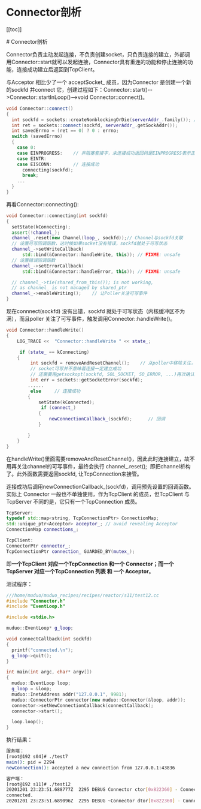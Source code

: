 # Connector剖析

[[toc]]

​# Connector剖析

Connector负责主动发起连接，不负责创建socket，只负责连接的建立，外部调用Connector::start就可以发起连接，Connector具有重连的功能和停止连接的功能，连接成功建立后返回到TcpClient。

与Acceptor 相比少了一个 acceptSocket_ 成员，因为Connector 是创建一个新的sockfd 并connect 它，创建过程如下：Connector::start()-->Connector::startInLoop()-->void Connector::connect()。

```cpp
void Connector::connect()
{
  int sockfd = sockets::createNonblockingOrDie(serverAddr_.family()); // 创建非阻塞套接字
  int ret = sockets::connect(sockfd, serverAddr_.getSockAddr());
  int savedErrno = (ret == 0) ? 0 : errno;
  switch (savedErrno)
  {
    case 0:
    case EINPROGRESS:    // 非阻塞套接字，未连接成功返回码是EINPROGRESS表示正在连接
    case EINTR:
    case EISCONN:        // 连接成功
      connecting(sockfd); 
      break;
    ...
  }
}
```

再看Connector::connecting():

```cpp
void Connector::connecting(int sockfd)
{
  setState(kConnecting);
  assert(!channel_);
  channel_.reset(new Channel(loop_, sockfd));// Channel与sockfd关联
  // 设置可写回调函数，这时候如果socket没有错误，sockfd就处于可写状态
  channel_->setWriteCallback(
      std::bind(&Connector::handleWrite, this)); // FIXME: unsafe
  // 设置错误回调函数
  channel_->setErrorCallback(
      std::bind(&Connector::handleError, this)); // FIXME: unsafe

  // channel_->tie(shared_from_this()); is not working,
  // as channel_ is not managed by shared_ptr
  channel_->enableWriting();    // 让Poller关注可写事件
}
```

现在connnect(sockfd) 没有出错，sockfd 就处于可写状态（内核缓冲区不为满），而且poller 关注了可写事件，触发调用Connector::handleWrite()。

```cpp
void Connector::handleWrite()
{
    LOG_TRACE <<  "Connector::handleWrite " << state_;

     if (state_ == kConnecting)
    {
         int sockfd = removeAndResetChannel();    // 从poller中移除关注，并将channel置空
         // socket可写并不意味着连接一定建立成功
         // 还需要用getsockopt(sockfd, SOL_SOCKET, SO_ERROR, ...)再次确认一下。
         int err = sockets::getSocketError(sockfd);
        ......
         else     // 连接成功
        {
            setState(kConnected);
             if (connect_)
            {
                newConnectionCallback_(sockfd);      // 回调
            }

        }
    }
}
```

在handleWrite()里面需要removeAndResetChannel()，因此此时连接建立，故不用再关注channel的可写事件，最终会执行 channel_.reset();  即把channel析构了。此外函数需要返回sockfd, 让TcpConnection来接管。

连接成功后调用newConnectionCallback_(sockfd)，调用预先设置的回调函数。实际上 Connector 一般也不单独使用，作为TcpClient 的成员，但TcpClient 与 TcpServer 不同的是，它只有一个TcpConnection 成员。

```cpp
TcpServer: 
typedef std::map<string, TcpConnectionPtr> ConnectionMap;
std::unique_ptr<Acceptor> acceptor_; // avoid revealing Acceptor
ConnectionMap connections_;

TcpClient:
ConnectorPtr connector_; 
TcpConnectionPtr connection_ GUARDED_BY(mutex_);
```

即**一个TcpClient 对应一个TcpConnection 和一个 Connector；而一个TcpServer 对应一个TcpConnection 列表 和 一个 Acceptor**。

测试程序：

```cpp
///home/muduo/muduo_recipes/recipes/reactor/s11/test12.cc
#include "Connector.h"
#include "EventLoop.h"

#include <stdio.h>

muduo::EventLoop* g_loop;

void connectCallback(int sockfd)
{
  printf("connected.\n");
  g_loop->quit();
}

int main(int argc, char* argv[])
{
  muduo::EventLoop loop;
  g_loop = &loop;
  muduo::InetAddress addr("127.0.0.1", 9981);
  muduo::ConnectorPtr connector(new muduo::Connector(&loop, addr));
  connector->setNewConnectionCallback(connectCallback);
  connector->start();

  loop.loop();
}
```

执行结果：

```bash
服务端：
[root@192 s04]# ./test7
main(): pid = 2294
newConnection(): accepted a new connection from 127.0.0.1:43836

客户端：
[root@192 s11]# ./test12
20201201 23:23:51.688777Z  2295 DEBUG Connector ctor[0x822360] - Connector.cc:31
connected.
20201201 23:23:51.689096Z  2295 DEBUG ~Connector dtor[0x822360] - Connector.cc:36
```
